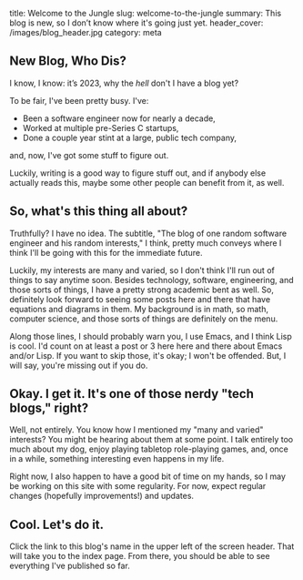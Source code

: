 title: Welcome to the Jungle
slug: welcome-to-the-jungle
summary:  This blog is new, so I don’t know where it's going just yet.
header_cover: /images/blog_header.jpg
category: meta

## New Blog, Who Dis?

I know, I know: it’s 2023, why the _hell_ don't I have a blog yet?

To be fair, I've been pretty busy. I've:

- Been a software engineer now for nearly a decade,
- Worked at multiple pre-Series C startups,
- Done a couple year stint at a large, public tech company,

and, now, I've got some stuff to figure out.

Luckily, writing is a good way to figure stuff out, and if anybody else
actually reads this, maybe some other people can benefit from it, as well.

## So, what's this thing all about?

Truthfully? I have no idea. The subtitle, "The blog of one random software
engineer and his random interests," I think, pretty much conveys where I think
I'll be going with this for the immediate future.

Luckily, my interests are many and varied, so I don't think I'll run out of
things to say anytime soon. Besides technology, software, engineering, and
those sorts of things, I have a pretty strong academic bent as well. So,
definitely look forward to seeing some posts here and there that have
equations and diagrams in them. My background is in math, so math, computer
science, and those sorts of things are definitely on the menu.

Along those lines, I should probably warn you, I use Emacs, and I think Lisp
is cool. I'd count on at least a post or 3 here here and there about Emacs
and/or Lisp. If you want to skip those, it's okay; I won't be offended. But, I
will say, you're missing out if you do.

## Okay. I get it. It's one of those nerdy "tech blogs," right?

Well, not entirely. You know how I mentioned my "many and varied" interests?
You might be hearing about them at some point. I talk entirely too much about
my dog, enjoy playing tabletop role-playing games, and, once in a while,
something interesting even happens in my life.

Right now, I also happen to have a good bit of time on my hands, so I may be
working on this site with some regularity. For now, expect regular changes
(hopefully improvements!) and updates.

## Cool. Let's do it.

Click the link to this blog's name in the upper left of the screen header.
That will take you to the index page. From there, you should be able to see
everything I've published so far.
